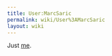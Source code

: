 ```yaml
---
title: User:MarcSaric
permalink: wiki/User%3AMarcSaric
layout: wiki
---
```


Just [me](http://www.marcsaric.de).
